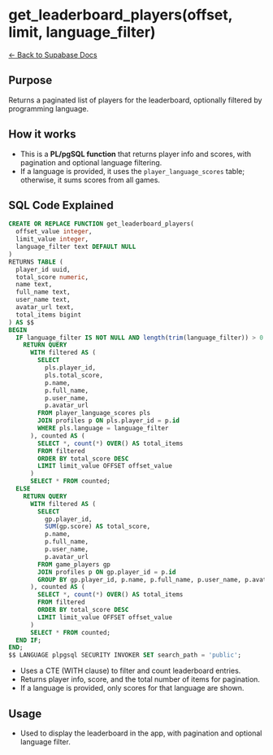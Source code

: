 # get_leaderboard_players(offset, limit, language_filter)

[← Back to Supabase Docs](./supabase.md)

## Purpose

Returns a paginated list of players for the leaderboard, optionally filtered by programming language.

## How it works

- This is a **PL/pgSQL function** that returns player info and scores, with pagination and optional language filtering.
- If a language is provided, it uses the `player_language_scores` table; otherwise, it sums scores from all games.

## SQL Code Explained

```sql
CREATE OR REPLACE FUNCTION get_leaderboard_players(
  offset_value integer,
  limit_value integer,
  language_filter text DEFAULT NULL
)
RETURNS TABLE (
  player_id uuid,
  total_score numeric,
  name text,
  full_name text,
  user_name text,
  avatar_url text,
  total_items bigint
) AS $$
BEGIN
  IF language_filter IS NOT NULL AND length(trim(language_filter)) > 0 THEN
    RETURN QUERY
      WITH filtered AS (
        SELECT
          pls.player_id,
          pls.total_score,
          p.name,
          p.full_name,
          p.user_name,
          p.avatar_url
        FROM player_language_scores pls
        JOIN profiles p ON pls.player_id = p.id
        WHERE pls.language = language_filter
      ), counted AS (
        SELECT *, count(*) OVER() AS total_items
        FROM filtered
        ORDER BY total_score DESC
        LIMIT limit_value OFFSET offset_value
      )
      SELECT * FROM counted;
  ELSE
    RETURN QUERY
      WITH filtered AS (
        SELECT
          gp.player_id,
          SUM(gp.score) AS total_score,
          p.name,
          p.full_name,
          p.user_name,
          p.avatar_url
        FROM game_players gp
        JOIN profiles p ON gp.player_id = p.id
        GROUP BY gp.player_id, p.name, p.full_name, p.user_name, p.avatar_url
      ), counted AS (
        SELECT *, count(*) OVER() AS total_items
        FROM filtered
        ORDER BY total_score DESC
        LIMIT limit_value OFFSET offset_value
      )
      SELECT * FROM counted;
  END IF;
END;
$$ LANGUAGE plpgsql SECURITY INVOKER SET search_path = 'public';
```

- Uses a CTE (WITH clause) to filter and count leaderboard entries.
- Returns player info, score, and the total number of items for pagination.
- If a language is provided, only scores for that language are shown.

## Usage

- Used to display the leaderboard in the app, with pagination and optional language filter.
